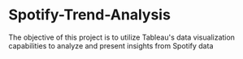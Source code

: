 # Spotify-Trend-Analysis
The objective of this project is to utilize Tableau's data visualization capabilities to analyze and present insights from Spotify data
